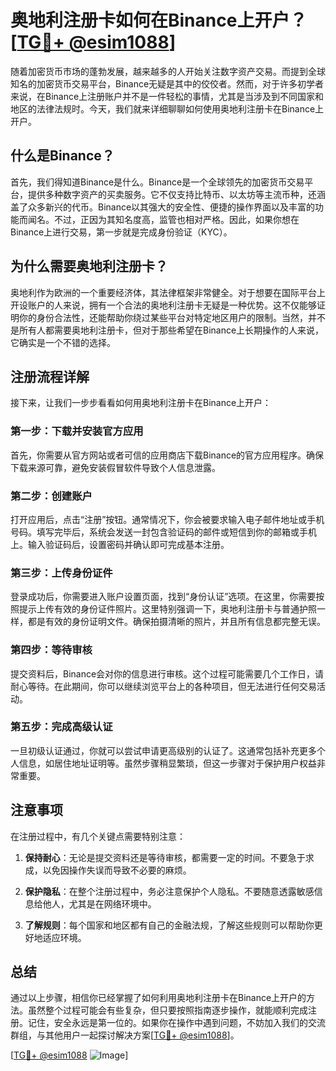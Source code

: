 # 奥地利注册卡如何在Binance上开户？[[TG💪+ @esim1088](https://t.me/s/esim1088)]

随着加密货币市场的蓬勃发展，越来越多的人开始关注数字资产交易。而提到全球知名的加密货币交易平台，Binance无疑是其中的佼佼者。然而，对于许多初学者来说，在Binance上注册账户并不是一件轻松的事情，尤其是当涉及到不同国家和地区的法律法规时。今天，我们就来详细聊聊如何使用奥地利注册卡在Binance上开户。

## 什么是Binance？

首先，我们得知道Binance是什么。Binance是一个全球领先的加密货币交易平台，提供多种数字资产的买卖服务。它不仅支持比特币、以太坊等主流币种，还涵盖了众多新兴的代币。Binance以其强大的安全性、便捷的操作界面以及丰富的功能而闻名。不过，正因为其知名度高，监管也相对严格。因此，如果你想在Binance上进行交易，第一步就是完成身份验证（KYC）。

## 为什么需要奥地利注册卡？

奥地利作为欧洲的一个重要经济体，其法律框架非常健全。对于想要在国际平台上开设账户的人来说，拥有一个合法的奥地利注册卡无疑是一种优势。这不仅能够证明你的身份合法性，还能帮助你绕过某些平台对特定地区用户的限制。当然，并不是所有人都需要奥地利注册卡，但对于那些希望在Binance上长期操作的人来说，它确实是一个不错的选择。

## 注册流程详解

接下来，让我们一步步看看如何用奥地利注册卡在Binance上开户：

### 第一步：下载并安装官方应用

首先，你需要从官方网站或者可信的应用商店下载Binance的官方应用程序。确保下载来源可靠，避免安装假冒软件导致个人信息泄露。

### 第二步：创建账户

打开应用后，点击“注册”按钮。通常情况下，你会被要求输入电子邮件地址或手机号码。填写完毕后，系统会发送一封包含验证码的邮件或短信到你的邮箱或手机上。输入验证码后，设置密码并确认即可完成基本注册。

### 第三步：上传身份证件

登录成功后，你需要进入账户设置页面，找到“身份认证”选项。在这里，你需要按照提示上传有效的身份证件照片。这里特别强调一下，奥地利注册卡与普通护照一样，都是有效的身份证明文件。确保拍摄清晰的照片，并且所有信息都完整无误。

### 第四步：等待审核

提交资料后，Binance会对你的信息进行审核。这个过程可能需要几个工作日，请耐心等待。在此期间，你可以继续浏览平台上的各种项目，但无法进行任何交易活动。

### 第五步：完成高级认证

一旦初级认证通过，你就可以尝试申请更高级别的认证了。这通常包括补充更多个人信息，如居住地址证明等。虽然步骤稍显繁琐，但这一步骤对于保护用户权益非常重要。

## 注意事项

在注册过程中，有几个关键点需要特别注意：

1. **保持耐心**：无论是提交资料还是等待审核，都需要一定的时间。不要急于求成，以免因操作失误而导致不必要的麻烦。
   
2. **保护隐私**：在整个注册过程中，务必注意保护个人隐私。不要随意透露敏感信息给他人，尤其是在网络环境中。

3. **了解规则**：每个国家和地区都有自己的金融法规，了解这些规则可以帮助你更好地适应环境。

## 总结

通过以上步骤，相信你已经掌握了如何利用奥地利注册卡在Binance上开户的方法。虽然整个过程可能会有些复杂，但只要按照指南逐步操作，就能顺利完成注册。记住，安全永远是第一位的。如果你在操作中遇到问题，不妨加入我们的交流群组，与其他用户一起探讨解决方案[[TG💪+ @esim1088](https://t.me/s/esim1088)]。

[[TG💪+ @esim1088](https://t.me/s/esim1088) ![Image](https://i.postimg.cc/4NQfJmqS/Snipaste-2025-05-13-00-14-12.png)]